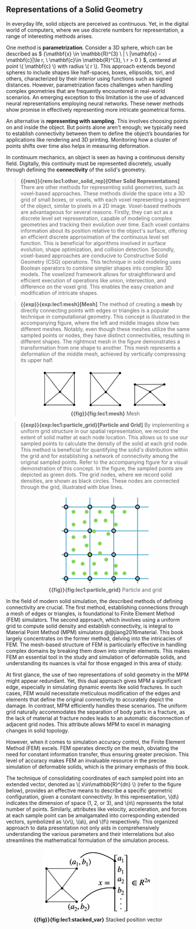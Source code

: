 ## Representations of a Solid Geometry

In everyday life, solid objects are perceived as continuous. Yet, in the digital world of computers, where we use discrete numbers for representation, a range of interesting methods arises.

One method is **parametrization**. Consider a 3D sphere, which can be described as $ \{\mathbf{x} \in \mathbb{R}^{3} \ | \ \|\mathbf{x} - \mathbf{c}\|\le r, \ \mathbf{c}\in \mathbb{R}^{3}, \ r > 0 \} $, centered at point \\( \mathbf{c} \\) with radius \\( r \\). This approach extends beyond spheres to include shapes like half-spaces, boxes, ellipsoids, tori, and others, characterized by their _interior_ using functions such as signed distances. However, parametrization faces challenges when handling complex geometries that are frequently encountered in real-world scenarios. An emerging exception to this limitation is the use of advanced neural representations employing neural networks. These newer methods show promise in effectively representing more intricate geometrical forms.

An alternative is **representing with sampling**. This involves choosing points on and inside the object. But points alone aren't enough; we typically need to establish connectivity between them to define the object’s boundaries for applications like rendering and 3D printing. Monitoring how a cluster of points shifts over time also helps in measuring deformation.

In continuum mechanics, an object is seen as having a continuous density field. Digitally, this continuity must be represented discretely, usually through defining the **connectivity** of the solid's geometry.

> **{{rem}}{rem:lec1:other_solid_rep}[Other Solid Representations]**
There are other methods for representing solid geometries, such as voxel-based approaches. These methods divide the space into a 3D grid of small boxes, or voxels, with each voxel representing a segment of the object, similar to pixels in a 2D image. Voxel-based methods are advantageous for several reasons. Firstly, they can act as a discrete level set representation, capable of modeling complex geometries and tracking their evolution over time. Each voxel contains information about its position relative to the object's surface, offering an efficient discrete approximation of the continuous level set function. This is beneficial for algorithms involved in surface evolution, shape optimization, and collision detection. Secondly, voxel-based approaches are conducive to Constructive Solid Geometry (CSG) operations. This technique in solid modeling uses Boolean operators to combine simpler shapes into complex 3D models. The voxelized framework allows for straightforward and efficient execution of operations like union, intersection, and difference on the voxel grid. This enables the easy creation and modification of intricate shapes.

> **{{exp}}{exp:lec1:mesh}[Mesh]**
The method of creating a **mesh** by directly connecting points with edges or triangles is a popular technique in computational geometry. This concept is illustrated in the accompanying figure, where the left and middle images show two different meshes. Notably, even though these meshes utilize the same sampled points or nodes, they have distinct connectivities, resulting in different shapes. The rightmost mesh in the figure demonstrates a transformation from one shape to another. This mesh represents a deformation of the middle mesh, achieved by vertically compressing its upper half. <figure><center><img src="img/lec1/mesh.png" width="350"><figcaption><b>{{fig}}{fig:lec1:mesh}</b> Mesh</figcaption></center></figure>

> **{{exp}}{exp:lec1:particle_grid}[Particle and Grid]**
By implementing a uniform grid structure in our spatial representation, we record the extent of solid matter at each node location. This allows us to use our sampled points to calculate the density of the solid at each grid node. This method is beneficial for quantifying the solid's distribution within the grid and for establishing a network of connectivity among the original sampled points. Refer to the accompanying figure for a visual demonstration of this concept. In the figure, the sampled points are depicted as green dots. The grid nodes, where we record solid densities, are shown as black circles. These nodes are connected through the grid, illustrated with blue lines. <figure><center><img src="img/lec1/MPM.png" width="250"><figcaption><b>{{fig}}{fig:lec1:particle_grid}</b> Particle and grid</figcaption></center></figure>

In the field of modern solid simulation, the described methods of defining connectivity are crucial. The first method, establishing connections through a mesh of edges or triangles, is foundational to Finite Element Method (FEM) simulators. The second approach, which involves using a uniform grid to compute solid density and establish connectivity, is integral to Material Point Method (MPM) simulators @@jiang2016material. This book largely concentrates on the former method, delving into the intricacies of FEM. The mesh-based structure of FEM is particularly effective in handling complex domains by breaking them down into simpler elements. This makes FEM an essential tool in the study and simulation of deformable solids, and understanding its nuances is vital for those engaged in this area of study.

At first glance, the use of two representations of solid geometry in the MPM might appear redundant. Yet, this dual approach gives MPM a significant edge, especially in simulating dynamic events like solid fractures. In such cases, FEM would necessitate meticulous modification of the edges and elements that define the original connectivity to accurately depict the damage. In contrast, MPM efficiently handles these scenarios. The uniform grid naturally accommodates the separation of body parts in a fracture, as the lack of material at fracture nodes leads to an automatic disconnection of adjacent grid nodes. This attribute allows MPM to excel in managing changes in solid topology. 

However, when it comes to simulation accuracy control, the Finite Element Method (FEM) excels. FEM operates directly on the mesh, obviating the need for constant information transfer, thus ensuring greater precision. This level of accuracy makes FEM an invaluable resource in the precise simulation of deformable solids, which is the primary emphasis of this book.

The technique of consolidating coordinates of each sampled point into an extended vector, denoted as \\( x\in\mathbb{R}^{dn} \\) (refer to the figure below), provides an effective means to describe a specific geometric configuration, given a constant connectivity. In this representation, \\(d\\) indicates the dimension of space (1, 2, or 3), and \\(n\\) represents the total number of points. Similarly, attributes like velocity, acceleration, and forces at each sample point can be amalgamated into corresponding extended vectors, symbolized as \\(v\\), \\(a\\), and \\(f\\) respectively. This organized approach to data presentation not only aids in comprehensively understanding the various parameters and their interrelations but also streamlines the mathematical formulation of the simulation process. 

<figure><center><img src="img/lec1/stacked_var.png" width="300"><figcaption><b>{{fig}}{fig:lec1:stacked_var}</b> Stacked position vector</center></figcaption></figure>